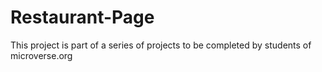 # Restaurant-Page
This project is part of a series of projects to be completed by students of microverse.org
